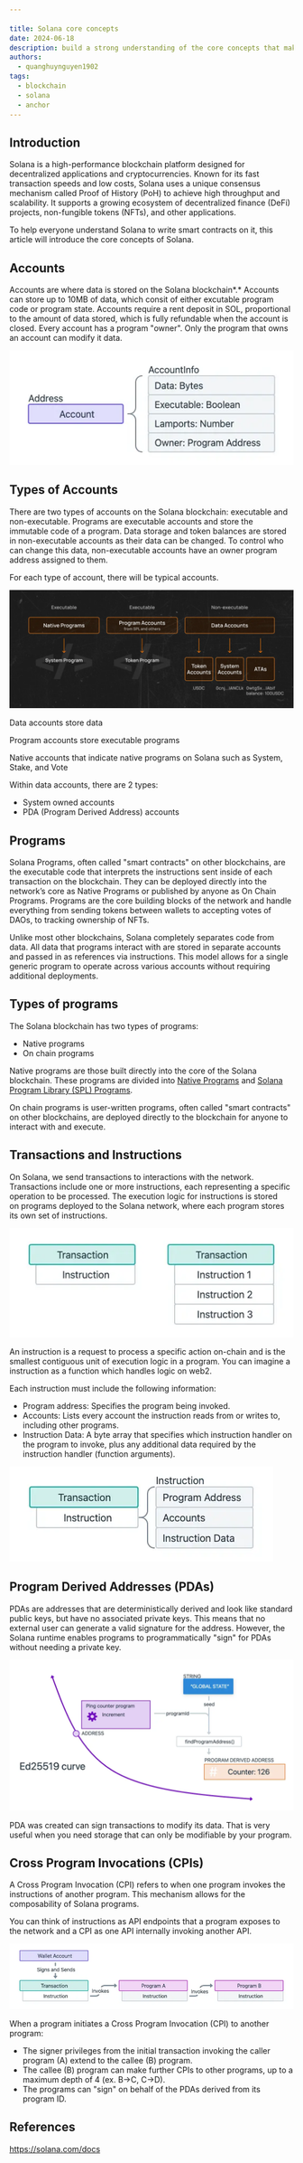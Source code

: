 ```yaml
---

title: Solana core concepts
date: 2024-06-18
description: build a strong understanding of the core concepts that make Solana different from other blockchains.
authors:
  - quanghuynguyen1902
tags:
  - blockchain
  - solana
  - anchor
---
```


## Introduction

Solana is a high-performance blockchain platform designed for decentralized applications and cryptocurrencies. Known for its fast transaction speeds and low costs, Solana uses a unique consensus mechanism called Proof of History (PoH) to achieve high throughput and scalability. It supports a growing ecosystem of decentralized finance (DeFi) projects, non-fungible tokens (NFTs), and other applications.

To help everyone understand Solana to write smart contracts on it, this article will introduce the core concepts of Solana.

## Accounts

Accounts are where data is stored on the Solana blockchain*.* Accounts can store up to 10MB of data, which consit of either excutable program code or program state. Accounts require a rent deposit in SOL, proportional to the amount of data stored, which is fully refundable when the account is closed. Every account has a program "owner". Only the program that owns an account can modify it data.

![](assets/solana-core-concepts-1.webp)

## Types of Accounts

There are two types of accounts on the Solana blockchain: executable and non-executable. Programs are executable accounts and store the immutable code of a program. Data storage and token balances are stored in non-executable accounts as their data can be changed. To control who can change this data, non-executable accounts have an owner program address assigned to them.

For each type of account, there will be typical accounts.

![](assets/solana-core-concepts-2.webp)

Data accounts store data

Program accounts store executable programs

Native accounts that indicate native programs on Solana such as System, Stake, and Vote

Within data accounts, there are 2 types:

- System owned accounts
- PDA (Program Derived Address) accounts

## Programs

Solana Programs, often called "smart contracts" on other blockchains, are the executable code that interprets the instructions sent inside of each transaction on the blockchain. They can be deployed directly into the network’s core as Native Programs or published by anyone as On Chain Programs. Programs are the core building blocks of the network and handle everything from sending tokens between wallets to accepting votes of DAOs, to tracking ownership of NFTs.

Unlike most other blockchains, Solana completely separates code from data. All data that programs interact with are stored in separate accounts and passed in as references via instructions. This model allows for a single generic program to operate across various accounts without requiring additional deployments.

## Types of programs

The Solana blockchain has two types of programs:

- Native programs
- On chain programs

Native programs are those built directly into the core of the Solana blockchain. These programs are divided into [Native Programs](https://docs.solana.com/developing/runtime-facilities/programs#bpf-loader) and [Solana Program Library (SPL) Programs](https://spl.solana.com/).

On chain programs is user-written programs, often called "smart contracts" on other blockchains, are deployed directly to the blockchain for anyone to interact with and execute.

## Transactions and Instructions

On Solana, we send transactions to interactions with the network. Transactions include one or more instructions, each representing a specific operation to be processed. The execution logic for instructions is stored on programs deployed to the Solana network, where each program stores its own set of instructions.

![](assets/solana-core-concepts-3.webp)

An instruction is a request to process a specific action on-chain and is the smallest contiguous unit of execution logic in a program. You can imagine a instruction as a function which handles logic on web2.

Each instruction must include the following information:

- Program address: Specifies the program being invoked.
- Accounts: Lists every account the instruction reads from or writes to, including other programs.
- Instruction Data: A byte array that specifies which instruction handler on the program to invoke, plus any additional data required by the instruction handler (function arguments).

![](assets/solana-core-concepts-4.webp)

## Program Derived Addresses (PDAs)

PDAs are addresses that are deterministically derived and look like standard public keys, but have no associated private keys. This means that no external user can generate a valid signature for the address. However, the Solana runtime enables programs to programmatically "sign" for PDAs without needing a private key.

![](assets/solana-core-concepts-5.webp)

PDA was created can sign transactions to modify its data. That is very useful when you need storage that can only be modifiable by your program.

## Cross Program Invocations (CPIs)

A Cross Program Invocation (CPI) refers to when one program invokes the instructions of another program. This mechanism allows for the composability of Solana programs.

You can think of instructions as API endpoints that a program exposes to the network and a CPI as one API internally invoking another API.

![](assets/solana-core-concepts-6.webp)

When a program initiates a Cross Program Invocation (CPI) to another program:

- The signer privileges from the initial transaction invoking the caller program (A) extend to the callee (B) program.
- The callee (B) program can make further CPIs to other programs, up to a maximum depth of 4 (ex. B->C, C->D).
- The programs can "sign" on behalf of the PDAs derived from its program ID.

## References

https://solana.com/docs
